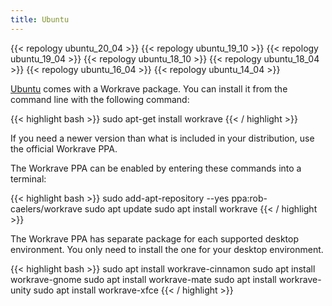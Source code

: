 ```yaml
---
title: Ubuntu
---
```


{{< repology ubuntu_20_04 >}}
{{< repology ubuntu_19_10 >}}
{{< repology ubuntu_19_04 >}}
{{< repology ubuntu_18_10 >}}
{{< repology ubuntu_18_04 >}}
{{< repology ubuntu_16_04 >}}
{{< repology ubuntu_14_04 >}}
<br>

[Ubuntu](https://www.ubuntu.com/) comes with a Workrave package. You can install
it from the command line with the following command:

{{< highlight bash >}}
sudo apt-get install workrave
{{< / highlight >}}

If you need a newer version than what is included in your distribution, use the official Workrave PPA.

The Workrave PPA can be enabled by entering these commands into a terminal:

{{< highlight bash >}}
sudo add-apt-repository --yes ppa:rob-caelers/workrave
sudo apt update
sudo apt install workrave
{{< / highlight >}}

The Workrave PPA has separate package for each supported desktop environment.
You only need to install the one for your desktop environment.

{{< highlight bash >}}
sudo apt install workrave-cinnamon
sudo apt install workrave-gnome
sudo apt install workrave-mate
sudo apt install workrave-unity
sudo apt install workrave-xfce
{{< / highlight >}}
